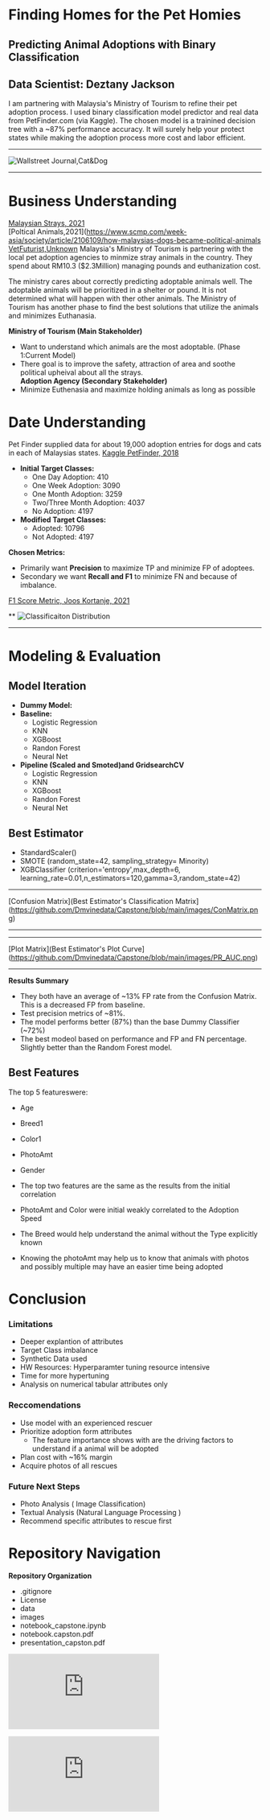 

# Finding Homes for the Pet Homies
## Predicting Animal Adoptions with Binary Classification
## Data Scientist: Deztany Jackson

I am partnering with Malaysia's Ministry of Tourism to refine their pet adoption process. I used binary classification model predictor and real data from PetFinder.com (via Kaggle). The chosen model is a trainined decision tree with a ~87%  performance accuracy. It will surely help your protect states while making the adoption process more cost and labor efficient.

***
![Wallstreet Journal,Cat&Dog](https://github.com/Dmvinedata/Capstone/blob/main/images/cat_dog.jpg)
***

# Business Understanding
[Malaysian Strays, 2021](https://www.thesundaily.my/local/need-to-address-issue-of-strays-population-EE85305030)<br>
[Poltical Animals,2021](https://www.scmp.com/week-asia/society/article/2106109/how-malaysias-dogs-became-political-animals <br>
[VetFuturist,Unknown](https://vetfuturist.com/stray-animals-malaysia-reality-i-saw-travelling-there-past-months)
Malaysia's Ministry of Tourism is partnering with the local pet adoption agencies to minmize stray animals in the country. They spend about RM10.3 ($2.3Million) managing pounds and euthanization cost.<br>

The ministry cares about correctly predicting adoptable animals well. The adoptable animals will be prioritized in a shelter or pound. It is not determined what will happen with ther other animals. The Ministry of Tourism has another phase to find the best solutions that utilize the animals and minimizes Euthanasia.

**Ministry of Tourism (Main Stakeholder)**
- Want to understand which animals are the most adoptable. (Phase 1:Current Model)<br>
- There goal is to improve the safety, attraction of area and soothe political upheival about all the strays.<br>
**Adoption Agency (Secondary Stakeholder)**
- Minimize Euthenasia and maximize holding animals as long as possible
# Date Understanding

Pet Finder supplied data for about 19,000 adoption entries for dogs and cats in each of Malaysias states.
[Kaggle PetFinder, 2018](https://kaggle.com/competitions/petfinder-adoption-prediction)<br>

- **Initial Target Classes:**
    - One Day Adoption: 410
    - One Week Adoption: 3090
    - One Month Adoption: 3259
    - Two/Three Month Adoption: 4037
    - No Adoption: 4197
- **Modified Target Classes:**
    - Adopted: 10796
    - Not Adopted: 4197

**Chosen Metrics:**<br>
- Primarily want **Precision** to maximize TP and minimize FP of adoptees.<br>
- Secondary we want **Recall and F1** to minimize FN and because of imbalance.<br>

[F1 Score Metric, Joos Kortanje, 2021](https://towardsdatascience.com/the-f1-score-bec2bbc38aa6)

**
![Classificaiton Distribution](https://github.com/Dmvinedata/Capstone/blob/main/images/AdoptionDist.png)
***

# Modeling & Evaluation

## Model Iteration

- **Dummy Model:** 
- **Baseline:**
    - Logistic Regression
    - KNN
    - XGBoost
    - Randon Forest
    - Neural Net
- **Pipeline (Scaled and Smoted)and GridsearchCV**
    - Logistic Regression
    - KNN
    - XGBoost
    - Randon Forest
    - Neural Net
## Best Estimator

- StandardScaler()
- SMOTE (random_state=42, sampling_strategy= Minority)
- XGBClassifier (criterion='entropy',max_depth=6, learning_rate=0.01,n_estimators=120,gamma=3,random_state=42)

***
[Confusion Matrix](Best Estimator's Classification Matrix](https://github.com/Dmvinedata/Capstone/blob/main/images/ConMatrix.png)
***

***
[Plot Matrix](Best Estimator's Plot Curve](https://github.com/Dmvinedata/Capstone/blob/main/images/PR_AUC.png)
***

**Results Summary**
- They both have an average of ~13% FP rate from the Confusion Matrix. This is a decreased FP from baseline.
- Test precision metrics of ~81%.
- The model performs better (87%) than the base Dummy Classifier (~72%)
- The best modeol based on performance and FP and FN percentage. Slightly better than the Random Forest model.

## Best Features 
The top 5 featureswere:

- Age
- Breed1
- Color1
- PhotoAmt
- Gender

- The top two features are the same as the results from the initial correlation
- PhotoAmt and Color were initial weakly correlated to the Adoption Speed
- The Breed would help understand the animal without the Type explicitly known
- Knowing the photoAmt may help us to know that animals with photos and possibly multiple may have an easier time being adopted

# Conclusion

### Limitations

- Deeper explantion of attributes
- Target Class imbalance
- Synthetic Data used
- HW Resources: Hyperparamter tuning resource intensive
- Time for more hypertuning
- Analysis on numerical tabular attributes only

### Reccomendations
- Use model with an experienced rescuer
- Prioritize adoption form attributes
    - The feature importance shows with are the driving factors to understand if a animal will be adopted
- Plan cost with ~16% margin
- Acquire photos of all rescues

### Future Next Steps
- Photo Analysis ( Image Classification)
- Textual Analysis (Natural Language Processing )
- Recommend specific attributes to rescue first   

# Repository Navigation

**Repository Organization**
- .gitignore 
- License
- data
- images
- notebook_capstone.ipynb
- notebook.capston.pdf
- presentation_capston.pdf 

![Presentation Link](https://github.com/Dmvinedata/Capstone/blob/main/presentation_capstone.pdf) <br>

![Jupyter Notebook Link](https://github.com/Dmvinedata/Capstone/blob/main/notebook_capstone.pdf)  <br>
